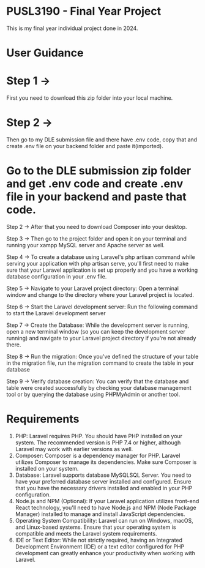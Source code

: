 # PUSL3190 - Final Year Project 

This is my final year individual project done in 2024.

# User Guidance



# Step 1 -> 
First you need to download this zip folder into your local machine.

# Step 2 ->
Then go to my DLE submission file and there have .env code, copy that and create .env file on your backend folder and paste it(imported).

# Go to the DLE submission zip folder and get .env code and create .env file in your backend and paste that code.

Step 2 -> After that you need to download Composer into your desktop.

Step 3 -> Then go to the project folder and open it on your terminal and running your xampp MySQL server and Apache server as well.

Step 4 -> To create a database using Laravel's php artisan command while serving your application with php artisan serve, you'll first need to make sure that your Laravel application is set up properly and you have a working database configuration in your .env file.

Step 5 -> Navigate to your Laravel project directory: Open a terminal window and change to the directory where your Laravel project is located.

Step 6 -> Start the Laravel development server: Run the following command to start the Laravel development server

Step 7 -> Create the Database: While the development server is running, open a new terminal window (so you can keep the development server running) and navigate to your Laravel project directory if you're not already there.

Step 8 -> Run the migration: Once you've defined the structure of your table in the migration file, run the migration command to create the table in your database

Step 9 -> Verify database creation: You can verify that the database and table were created successfully by checking your database management tool or by querying the database using PHPMyAdmin or another tool.



# Requirements

1. PHP: Laravel requires PHP. You should have PHP installed on your system. The recommended version is PHP 7.4 or higher, although Laravel may work with earlier versions as well.
2. Composer: Composer is a dependency manager for PHP. Laravel utilizes Composer to manage its dependencies. Make sure Composer is installed on your system.
3. Database: Laravel supports database MySQLSQL Server. You need to have your preferred database server installed and configured. Ensure that you have the necessary drivers installed and enabled in your PHP configuration.
4. Node.js and NPM (Optional): If your Laravel application utilizes front-end React technology, you'll need to have Node.js and NPM (Node Package Manager) installed to manage and install JavaScript dependencies.
5. Operating System Compatibility: Laravel can run on Windows, macOS, and Linux-based systems. Ensure that your operating system is compatible and meets the Laravel system requirements.
6. IDE or Text Editor: While not strictly required, having an Integrated Development Environment (IDE) or a text editor configured for PHP development can greatly enhance your productivity when working with Laravel.
